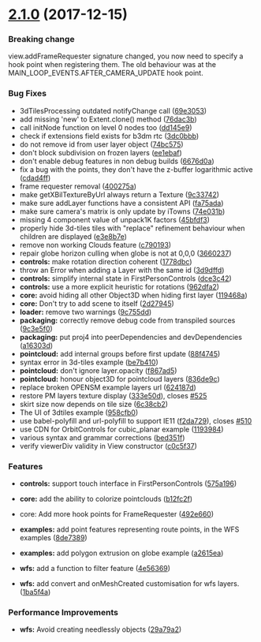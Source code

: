 <a name="2.1.0"></a>
# [2.1.0](https://github.com/iTowns/itowns/compare/v2.0.0...v2.1.0) (2017-12-15)

### Breaking change

view.addFrameRequester signature changed, you now need to specify a hook point
when registering them. The old behaviour was at the
MAIN_LOOP_EVENTS.AFTER_CAMERA_UPDATE hook point.


### Bug Fixes

* 3dTilesProcessing outdated notifyChange call ([69e3053](https://github.com/iTowns/itowns/commit/69e3053))
* add missing 'new' to Extent.clone() method ([76dac3b](https://github.com/iTowns/itowns/commit/76dac3b))
* call initNode function on level 0 nodes too ([dd145e9](https://github.com/iTowns/itowns/commit/dd145e9))
* check if extensions field exists for b3dm rtc ([3dc0bbb](https://github.com/iTowns/itowns/commit/3dc0bbb))
* do not remove id from user layer object ([74bc575](https://github.com/iTowns/itowns/commit/74bc575))
* don't block subdivision on frozen layers ([ee1ebaf](https://github.com/iTowns/itowns/commit/ee1ebaf))
* don't enable debug features in non debug builds ([6676d0a](https://github.com/iTowns/itowns/commit/6676d0a))
* fix a bug with the points, they don't have the z-buffer logarithmic active ([cdad4ff](https://github.com/iTowns/itowns/commit/cdad4ff))
* frame requester removal ([400275a](https://github.com/iTowns/itowns/commit/400275a))
* make getXBilTextureByUrl always return a Texture ([9c33742](https://github.com/iTowns/itowns/commit/9c33742))
* make sure addLayer functions have a consistent API ([fa75ada](https://github.com/iTowns/itowns/commit/fa75ada))
* make sure camera's matrix is only update by iTowns ([74e031b](https://github.com/iTowns/itowns/commit/74e031b))
* missing 4 component value of unpack1K factors ([45bfdf3](https://github.com/iTowns/itowns/commit/45bfdf3))
* properly hide 3d-tiles tiles with "replace" refinement behaviour when children are displayed ([e3e8b7e](https://github.com/iTowns/itowns/commit/e3e8b7e))
* remove non working Clouds feature ([c790193](https://github.com/iTowns/itowns/commit/c790193))
* repair globe horizon culling when globe is not at 0,0,0 ([3660237](https://github.com/iTowns/itowns/commit/3660237))
* **controls:** make rotation direction coherent ([1778dbc](https://github.com/iTowns/itowns/commit/1778dbc))
* throw an Error when adding a Layer with the same id ([3d9dffd](https://github.com/iTowns/itowns/commit/3d9dffd))
* **controls:** simplify internal state in FirstPersonControls ([dce3c42](https://github.com/iTowns/itowns/commit/dce3c42))
* **controls:** use a more explicit heuristic for rotations ([962dfa2](https://github.com/iTowns/itowns/commit/962dfa2))
* **core:** avoid hiding all other Object3D when hiding first layer ([119468a](https://github.com/iTowns/itowns/commit/119468a))
* **core:** Don't try to add scene to itself ([2d27945](https://github.com/iTowns/itowns/commit/2d27945))
* **loader:** remove two warnings ([9c755dd](https://github.com/iTowns/itowns/commit/9c755dd))
* **packaging:** correctly remove debug code from transpiled sources ([9c3e5f0](https://github.com/iTowns/itowns/commit/9c3e5f0))
* **packaging:** put proj4 into peerDependencies and devDependencies ([a16303d](https://github.com/iTowns/itowns/commit/a16303d))
* **pointcloud:** add internal groups before first update ([88f4745](https://github.com/iTowns/itowns/commit/88f4745))
* syntax error in 3d-tiles example ([be7b410](https://github.com/iTowns/itowns/commit/be7b410))
* **pointcloud:** don't ignore layer.opacity ([f867ad5](https://github.com/iTowns/itowns/commit/f867ad5))
* **pointcloud:** honour object3D for pointcloud layers ([836de9c](https://github.com/iTowns/itowns/commit/836de9c))
* replace broken OPENSM example layers url ([624187d](https://github.com/iTowns/itowns/commit/624187d))
* restore PM layers texture display ([333e50d](https://github.com/iTowns/itowns/commit/333e50d)), closes [#525](https://github.com/iTowns/itowns/issues/525)
* skirt size now depends on tile size ([6c38cb2](https://github.com/iTowns/itowns/commit/6c38cb2))
* The UI of 3dtiles example ([958cfb0](https://github.com/iTowns/itowns/commit/958cfb0))
* use babel-polyfill and url-polyfill to support IE11 ([f2da729](https://github.com/iTowns/itowns/commit/f2da729)), closes [#510](https://github.com/iTowns/itowns/issues/510)
* use CDN for OrbitControls for cubic_planar example ([1193984](https://github.com/iTowns/itowns/commit/1193984))
* various syntax and grammar corrections ([bed351f](https://github.com/iTowns/itowns/commit/bed351f))
* verify viewerDiv validity in View constructor ([c0c5f37](https://github.com/iTowns/itowns/commit/c0c5f37))


### Features

* **controls:** support touch interface in FirstPersonControls ([575a196](https://github.com/iTowns/itowns/commit/575a196))
* **core:** add the ability to colorize pointclouds ([b12fc2f](https://github.com/iTowns/itowns/commit/b12fc2f))
* core: Add more hook points for FrameRequester ([492e660](https://github.com/iTowns/itowns/commit/492e660))

* **examples:** add point features representing route points, in the WFS examples ([8de7389](https://github.com/iTowns/itowns/commit/8de7389))
* **examples:** add polygon extrusion on globe example ([a2615ea](https://github.com/iTowns/itowns/commit/a2615ea))
* **wfs:** add a function to filter feature ([4e56369](https://github.com/iTowns/itowns/commit/4e56369))
* **wfs:** add convert and onMeshCreated customisation for wfs layers. ([1ba5f4a](https://github.com/iTowns/itowns/commit/1ba5f4a))


### Performance Improvements

* **wfs:** Avoid creating needlessly objects ([29a79a2](https://github.com/iTowns/itowns/commit/29a79a2))




